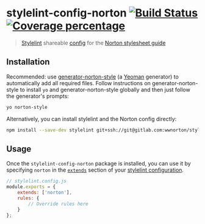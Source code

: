 # stylelint-config-norton [![Build Status][gitlab-ci-image]][gitlab-ci-url] [![Coverage percentage][gitlab-coverage-image]][gitlab-coverage-url]
> [Stylelint](https://github.com/stylelint/stylelint) shareable [config](https://github.com/stylelint/stylelint/blob/master/docs/user-guide/configuration.md) for the [Norton stylesheet guide](https://gitlab.com/wwnorton/style)


## Installation
Recommended: use [generator-norton-style](https://gitlab.com/wwnorton/style/generator-norton-style) (a [Yeoman](http://yeoman.io/) generator) to automatically add all required files. Follow instructions on generator-norton-style to install `yo` and generator-norton-style globally and then just follow the generator's prompts:

```bash
yo norton-style
```

Alternatively, you can install stylelint and the Norton config directly:
```bash
npm install --save-dev stylelint git+ssh://git@gitlab.com:wwnorton/style/stylelint-config-norton.git#v1.0.0
```


## Usage
Once the `stylelint-config-norton` package is installed, you can use it by specifying `norton` in the [`extends`](https://github.com/stylelint/stylelint/blob/master/docs/user-guide/configuration.md#extends) section of your [stylelint configuration](https://github.com/stylelint/stylelint/blob/master/docs/user-guide/configuration.md).

```js
// stylelint.config.js
module.exports = {
    extends: ['norton'],
    rules: {
        // Override rules here
    }
};
```


[gitlab-ci-image]: https://gitlab.com/wwnorton/style/stylelint-config-norton/badges/master/build.svg
[gitlab-ci-url]: https://gitlab.com/wwnorton/style/stylelint-config-norton/commits/master
[gitlab-coverage-image]: https://gitlab.com/wwnorton/style/stylelint-config-norton/badges/master/coverage.svg
[gitlab-coverage-url]: https://gitlab.com/wwnorton/style/stylelint-config-norton/pipelines
